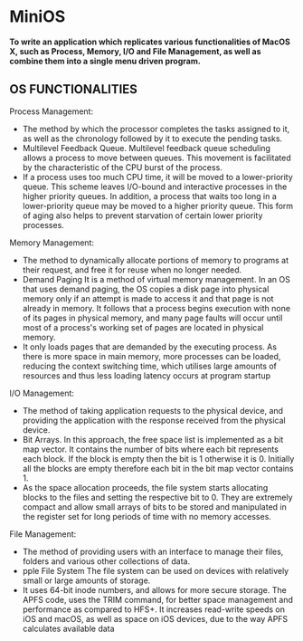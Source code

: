 # MiniOS

**To write an application which replicates various functionalities of MacOS X, such as Process, Memory, I/O and File Management, as well as combine them into a single menu driven program.**


## OS FUNCTIONALITIES
Process Management: 

* The method by which the processor completes the tasks assigned to it, as well as the chronology followed by it to execute the pending tasks. 
* Multilevel Feedback Queue. Multilevel feedback queue scheduling allows a process to move between queues. This movement is facilitated by the characteristic of the CPU burst of the process. 
* If a process uses too much CPU time, it will be moved to a lower-priority queue. This scheme leaves I/O-bound and interactive processes in the higher priority queues. In addition, a process that waits too long in a lower-priority queue may be moved to a higher priority queue. This form of aging also helps to prevent starvation of certain lower priority processes. 

Memory Management:

* The method to dynamically allocate portions of memory to programs at their request, and free it for reuse when no longer needed. 
* Demand Paging It is a method of virtual memory management. In an OS that uses demand paging, the OS copies a disk page into physical memory only if an attempt is made to access it and that page is not already in memory. It follows that a process begins execution with none of its pages in physical memory, and many page faults will occur until most of a process's working set of pages are located in physical memory. 
* It only loads pages that are demanded by the executing process. As there is more space in main memory, more processes can be loaded, reducing the context switching time, which utilises large amounts of resources and thus less loading latency occurs at program startup 

I/O Management: 

* The method of taking application requests to the physical device, and providing the application with the response received from the physical device. 
* Bit Arrays. In this approach, the free space list is implemented as a bit map vector. It contains the number of bits where each bit represents each block. If the block is empty then the bit is 1 otherwise it is 0. Initially all the blocks are empty therefore each bit in the bit map vector contains 1. 
* As the space allocation proceeds, the file system starts allocating blocks to the files and setting the respective bit to 0. They are extremely compact and allow small arrays of bits to be stored and manipulated in the register set for long periods of time with no memory accesses. 

File Management:

* The method of providing users with an interface to manage their files, folders and various other collections of data.
* pple File System The file system can be used on devices with relatively small or large amounts of storage. 
* It uses 64-bit inode numbers, and allows for more secure storage. The APFS code, uses the TRIM command, for better space management and performance as compared to HFS+. It increases read-write speeds on iOS and macOS, as well as space on iOS devices, due to the way APFS calculates available data



